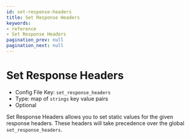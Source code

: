 ```yaml
---
id: set-response-headers
title: Set Response Headers
keywords:
- reference
- Set Response Headers
pagination_prev: null
pagination_next: null
---
```



# Set Response Headers
- Config File Key: `set_response_headers`
- Type: map of `strings` key value pairs
- Optional

Set Response Headers allows you to set static values for the given response headers. These headers will take precedence over the global `set_response_headers`.


